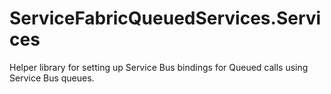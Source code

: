 # ServiceFabricQueuedServices.Services
Helper library for setting up Service Bus bindings for Queued calls using Service Bus queues.
